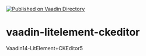 [![Published on Vaadin Directory](https://img.shields.io/badge/Vaadin%20Directory-published-00b4f0.svg)](https://vaadin.com/directory/component/<owner><element>)
# vaadin-litelement-ckeditor
Vaadin14-LitElement+CKEditor5
